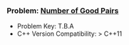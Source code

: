 ### Problem: [Number of Good Pairs](https://leetcode.com/problems/number-of-good-pairs/)

- Problem Key: T.B.A
- C++ Version Compatibility: > C++11